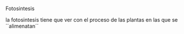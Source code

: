 Fotosintesis

la fotosintesis tiene que ver con el proceso de las plantas en las que se ´´alimenatan´´
